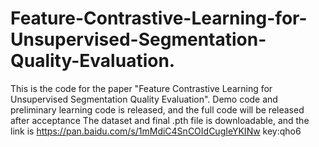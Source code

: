 # Feature-Contrastive-Learning-for-Unsupervised-Segmentation-Quality-Evaluation.
This is the code for the paper "Feature Contrastive Learning for Unsupervised Segmentation Quality Evaluation".
Demo code and preliminary learning code is released, and the full code will be released after acceptance
The dataset and final .pth file is downloadable, and the link is https://pan.baidu.com/s/1mMdiC4SnCOIdCugIeYKINw  key:qho6

